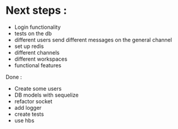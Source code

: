 # Next steps :

- Login functionality
- tests on the db
- different users send different messages on the general channel
- set up redis
- different channels
- different workspaces
- functional features

Done :
- Create some users
- DB models with sequelize
- refactor socket
- add logger
- create tests
- use hbs